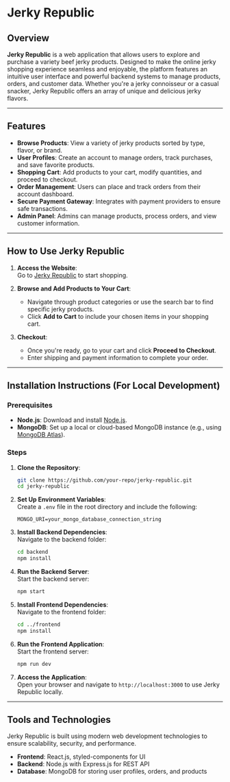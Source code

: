 
# Jerky Republic

## Overview
**Jerky Republic** is a web application that allows users to explore and purchase a variety beef jerky products. Designed to make the online jerky shopping experience seamless and enjoyable, the platform features an intuitive user interface and powerful backend systems to manage products, orders, and customer data. Whether you're a jerky connoisseur or a casual snacker, Jerky Republic offers an array of unique and delicious jerky flavors.

---

## Features
- **Browse Products**: View a variety of jerky products sorted by type, flavor, or brand.
- **User Profiles**: Create an account to manage orders, track purchases, and save favorite products.
- **Shopping Cart**: Add products to your cart, modify quantities, and proceed to checkout.
- **Order Management**: Users can place and track orders from their account dashboard.
- **Secure Payment Gateway**: Integrates with payment providers to ensure safe transactions.
- **Admin Panel**: Admins can manage products, process orders, and view customer information.

---

## How to Use Jerky Republic
1. **Access the Website**:  
   Go to [Jerky Republic](https://jerky-republic.vercel.app/) to start shopping.

2. **Browse and Add Products to Your Cart**:  
   - Navigate through product categories or use the search bar to find specific jerky products.
   - Click **Add to Cart** to include your chosen items in your shopping cart.

3. **Checkout**:  
   - Once you're ready, go to your cart and click **Proceed to Checkout**.
   - Enter shipping and payment information to complete your order.


---

## Installation Instructions (For Local Development)

### Prerequisites
- **Node.js**: Download and install [Node.js](https://nodejs.org/).
- **MongoDB**: Set up a local or cloud-based MongoDB instance (e.g., using [MongoDB Atlas](https://www.mongodb.com/cloud/atlas)).

### Steps
1. **Clone the Repository**:  
   ```bash
   git clone https://github.com/your-repo/jerky-republic.git
   cd jerky-republic
   ```

2. **Set Up Environment Variables**:  
   Create a `.env` file in the root directory and include the following:
   ```env
   MONGO_URI=your_mongo_database_connection_string
   ```

3. **Install Backend Dependencies**:  
   Navigate to the backend folder:
   ```bash
   cd backend
   npm install
   ```

4. **Run the Backend Server**:  
   Start the backend server:
   ```bash
   npm start
   ```

5. **Install Frontend Dependencies**:  
   Navigate to the frontend folder:
   ```bash
   cd ../frontend
   npm install
   ```

6. **Run the Frontend Application**:  
   Start the frontend server:
   ```bash
   npm run dev
   ```

7. **Access the Application**:  
   Open your browser and navigate to `http://localhost:3000` to use Jerky Republic locally.

---

## Tools and Technologies
Jerky Republic is built using modern web development technologies to ensure scalability, security, and performance.

- **Frontend**: React.js, styled-components for UI
- **Backend**: Node.js with Express.js for REST API
- **Database**: MongoDB for storing user profiles, orders, and products
